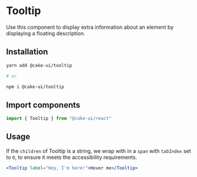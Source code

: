 # Tooltip

Use this component to display extra information about an element by displaying a
floating description.

## Installation

```sh
yarn add @cake-ui/tooltip

# or

npm i @cake-ui/tooltip
```

## Import components

```js
import { Tooltip } from "@cake-ui/react"
```

## Usage

If the `children` of Tooltip is a string, we wrap with in a `span` with
`tabIndex` set to `0`, to ensure it meets the accessibility requirements.

```jsx
<Tooltip label="Hey, I'm here!">Hover me</Tooltip>
```
